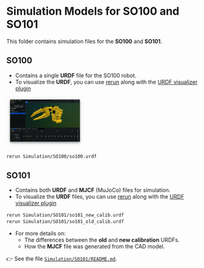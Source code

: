 # Simulation Models for SO100 and SO101

This folder contains simulation files for the **SO100** and **SO101**.

## SO100

- Contains a single **URDF** file for the SO100 robot.
- To visualize the **URDF**, you can use [rerun](https://www.rerun.io/) along with the [URDF visualizer plugin](https://github.com/rerun-io/rerun-loader-python-example-urdf#installing-the-plugin)

<img src="../media/so100_urdf.png" alt="SO100" width="40%">

```bash
rerun Simulation/SO100/so100.urdf
````

## SO101

- Contains both **URDF** and **MJCF** (MuJoCo) files for simulation.
- To visualize the **URDF** files, you can use [rerun](https://www.rerun.io/) along with the [URDF visualizer plugin](https://github.com/rerun-io/rerun-loader-python-example-urdf#installing-the-plugin)

```bash
rerun Simulation/SO101/so101_new_calib.urdf
rerun Simulation/SO101/so101_old_calib.urdf
```

- For more details on:
  - The differences between the **old** and **new calibration** URDFs.
  - How the **MJCF** file was generated from the CAD model.

👉 See the file [`Simulation/SO101/README.md`](Simulation/SO101/README.md).

